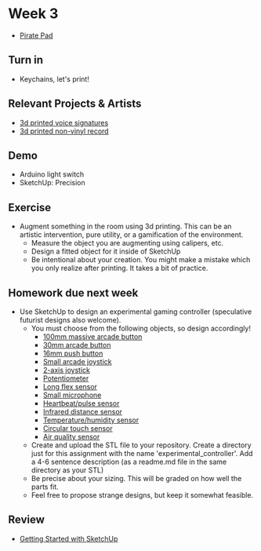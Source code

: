 # Week 3

+ [Pirate Pad](http://piratepad.net/8obaXxyr72)

## Turn in

+ Keychains, let's print!

## Relevant Projects & Artists

+ [3d printed voice signatures](https://www.youtube.com/watch?v=hBxvsxSoiiQ)
+ [3d printed non-vinyl record](https://www.youtube.com/watch?v=IQi8FUsZ8OY)

## Demo

+ Arduino light switch
+ SketchUp: Precision

## Exercise

+ Augment something in the room using 3d printing. This can be an artistic intervention, pure utility, or a gamification of the environment. 
	+ Measure the object you are augmenting using calipers, etc.
	+ Design a fitted object for it inside of SketchUp
	+ Be intentional about your creation. You might make a mistake which you only realize after printing. It takes a bit of practice.

## Homework due next week

+ Use SketchUp to design an experimental gaming controller (speculative futurist designs also welcome).
	+ You must choose from the following objects, so design accordingly!
		+ [100mm massive arcade button](https://www.adafruit.com/product/1186)
		+ [30mm arcade button](https://www.adafruit.com/product/473)
		+ [16mm push button](https://www.adafruit.com/product/1503)
		+ [Small arcade joystick](https://www.adafruit.com/product/480)
		+ [2-axis joystick](https://www.adafruit.com/product/245)
		+ [Potentiometer](https://www.adafruit.com/product/562)
		+ [Long flex sensor](https://www.adafruit.com/product/182)
		+ [Small microphone](https://www.adafruit.com/product/1064)
		+ [Heartbeat/pulse sensor](https://www.adafruit.com/product/1093)
		+ [Infrared distance sensor](https://www.adafruit.com/product/1031)
		+ [Temperature/humidity sensor](https://www.adafruit.com/product/385)
		+ [Circular touch sensor](https://www.adafruit.com/product/1069)
		+ [Air quality sensor](https://www.adafruit.com/product/3686)
	+ Create and upload the STL file to your repository. Create a directory just for this assignment with the name 'experimental_controller'. Add a 4-6 sentence description (as a readme.md file in the same directory as your STL)
	+ Be precise about your sizing. This will be graded on how well the parts fit.
	+ Feel free to propose strange designs, but keep it somewhat feasible.

## Review

+ [Getting Started with SketchUp](https://www.sketchup.com/learn/videos/826)